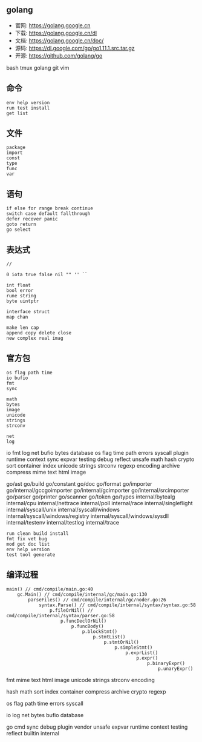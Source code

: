 ## golang

- 官网: <https://golang.google.cn>
- 下载: <https://golang.google.cn/dl>
- 文档: <https://golang.google.cn/doc/>
- 源码: <https://dl.google.com/go/go1.11.1.src.tar.gz>
- 开源: <https://github.com/golang/go>

bash tmux golang git vim

## 命令

```
env help version
run test install
get list
```

## 文件
```
package
import
const
type
func
var
```

## 语句
```
if else for range break continue
switch case default fallthrough
defer recover panic
goto return
go select
```

## 表达式
```
//
```
```
0 iota true false nil "" '' ``

int float
bool error
rune string
byte uintptr

interface struct
map chan

make len cap
append copy delete close
new complex real imag
```

## 官方包
```
os flag path time
io bufio
fmt
sync

math
bytes
image
unicode
strings
strconv

net
log
```

io fmt log net bufio bytes database
os flag time path errors syscall plugin
runtime context sync expvar testing debug reflect unsafe
math hash crypto sort container index
unicode strings strconv regexp
encoding archive compress
mime text html image

go/ast
go/build
go/constant
go/doc
go/format
go/importer
go/internal/gccgoimporter
go/internal/gcimporter
go/internal/srcimporter
go/parser
go/printer
go/scanner
go/token
go/types
internal/bytealg
internal/cpu
internal/nettrace
internal/poll
internal/race
internal/singleflight
internal/syscall/unix
internal/syscall/windows
internal/syscall/windows/registry
internal/syscall/windows/sysdll
internal/testenv
internal/testlog
internal/trace
```
run clean build install
fmt fix vet bug
mod get doc list
env help version
test tool generate
```

## 编译过程
```
main() // cmd/compile/main.go:40
    gc.Main() // cmd/compile/internal/gc/main.go:130
        parseFiles() // cmd/compile/internal/gc/noder.go:26
            syntax.Parse() // cmd/compile/internal/syntax/syntax.go:58
                p.fileOrNil() // cmd/compile/internal/syntax/parser.go:58
                    p.funcDeclOrNil()
                        p.funcBody()
                            p.blockStmt()
                                p.stmtList()
                                    p.stmtOrNil()
                                        p.simpleStmt()
                                            p.exprList()
                                                p.expr()
                                                    p.binaryExpr()
                                                        p.unaryExpr()

```

fmt
mime
text
html
image
unicode
strings
strconv
encoding

hash
math
sort
index
container
compress
archive
crypto
regexp

os
flag
path
time
errors
syscall

io
log
net
bytes
bufio
database

go
cmd
sync
debug
plugin
vendor
unsafe
expvar
runtime
context
testing
reflect
builtin
internal

